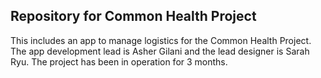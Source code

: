 ## Repository for Common Health Project
This includes an app to manage logistics for the Common Health Project.
The app development lead is Asher Gilani and the lead designer is Sarah Ryu.
The project has been in operation for 3 months. 
